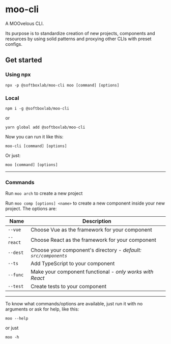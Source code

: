 # moo-cli

A MOOvelous CLI.

Its purpose is to standardize creation of new projects, components and resources by using solid patterns and proxying other CLIs with preset configs.

## Get started

### Using npx

`npx -p @softboxlab/moo-cli moo [command] [options]`

### Local

`npm i -g @softboxlab/moo-cli`

or

`yarn global add @softboxlab/moo-cli`

Now you can run it like this:

`moo-cli [command] [options]`

Or just:

`moo [command] [options]`

---

### Commands

Run `moo arch` to create a new project

Run `moo comp [options] <name>` to create a new component inside your new project. The options are:

Name | Description
--- | ---
`--vue` | Choose Vue as the framework for your component
`--react` | Choose React as the framework for your component
`--dest` | Choose your component's directory - *default: `src/components`*
`--ts` | Add TypeScript to your component
`--func` | Make your component functional - *only works with React*
`--test` | Create tests to your component

---

To know what commands/options are available, just run it with no arguments or ask for help, like this:

`moo --help`

or just

`moo -h`
